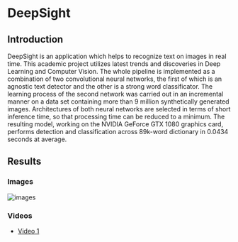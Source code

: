 # DeepSight

## Introduction 

DeepSight is an application which helps to recognize text on images in real time. 
This academic project utilizes latest trends and discoveries in Deep Learning and Computer Vision.
The whole pipeline is implemented as a combination of two convolutional neural networks, the first of which is
an agnostic text detector and the other is a strong word classificator. 
The learning process of the second network was carried out in an incremental manner on 
a data set containing more than 9 million synthetically generated images. 
Architectures of both neural networks are selected in terms of short inference time, so that processing time can be reduced to a minimum. 
The resulting model, working on the NVIDIA GeForce GTX 1080 graphics card, performs detection and 
classification across 89k-word dictionary in 0.0434 seconds at average.

## Results

### Images

![images](https://i.imgur.com/PwYjTBA.png)

### Videos 

* [Video 1](https://youtu.be/J8ABQBM1RJs)
